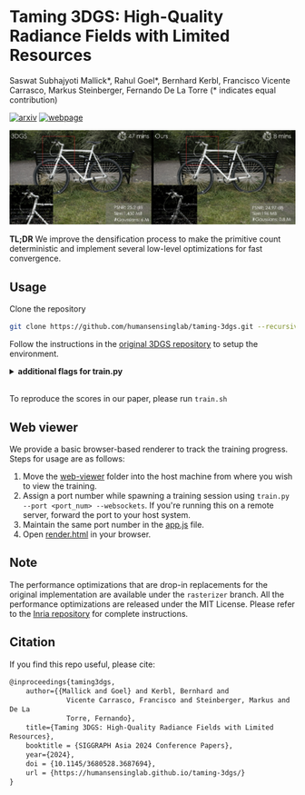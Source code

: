 # Taming 3DGS: High-Quality Radiance Fields with Limited Resources
Saswat Subhajyoti Mallick*, Rahul Goel*, Bernhard Kerbl, Francisco Vicente Carrasco, Markus Steinberger, Fernando De La Torre (* indicates equal contribution)

[![arxiv](https://img.shields.io/badge/arxiv-2406.15643-red)](https://arxiv.org/abs/2406.15643)
[![webpage](https://img.shields.io/badge/webpage-green)](https://humansensinglab.github.io/taming-3dgs/)

<p align="center">
    <img src="assets/teaser_taming.jpg" width="700px"/>
</p>

**TL;DR** We improve the densification process to make the primitive count deterministic and implement several low-level optimizations for fast convergence.

## Usage
Clone the repository
```bash
git clone https://github.com/humansensinglab/taming-3dgs.git --recursive
```
Follow the instructions in the [original 3DGS repository](https://github.com/graphdeco-inria/gaussian-splatting) to setup the environment.

<details>
<summary><span style="font-weight: bold;">additional flags for train.py</span></summary>

  #### --cams
  Number of cameras required to compute gaussian scores. Default set to 10.
  #### --budget
  The final number of gaussians to end up with. Can be a float or an integer based on `--mode`.
  #### --mode
  multiplier: the final count of gaussians will be `multiplier` x the initial (SfM) count <br>
  final_count: the final count of gaussians will be set exactly to `final_count`.
  #### --websockets
  Whether to use the web based viewer or not.
  #### --ho_iteration
  High opacity gaussians will be enabled from which iteration. Defaults to 15000 (after densification ends).
  #### --sh_lower
  Whether to enable less-frequent (once every 16 iterations) SH updates to gain speed.
  #### --benchmark_dir
  The location of the folder where the timing results are stored. No time profiling will be done if left blank.
</details>
<br>

To reproduce the scores in our paper, please run `train.sh`

## Web viewer
We provide a basic browser-based renderer to track the training progress. Steps for usage are as follows: <br>
1. Move the [web-viewer](./web_viewer/) folder into the host machine from where you wish to view the training.
2. Assign a port number while spawning a training session using `train.py --port <port_num> --websockets`. If you're running this on a remote server, forward the port to your host system.
3. Maintain the same port number in the [app.js](./web_viewer/app.js) file.
4. Open [render.html](./web_viewer/render.html) in your browser.

## Note
The performance optimizations that are drop-in replacements for the original implementation are available under the `rasterizer` branch. All the performance optimizations are released under the MIT License. Please refer to the [Inria repository](https://github.com/graphdeco-inria/gaussian-splatting) for complete instructions.

## Citation
If you find this repo useful, please cite:
```
@inproceedings{taming3dgs,
    author={{Mallick and Goel} and Kerbl, Bernhard and
              Vicente Carrasco, Francisco and Steinberger, Markus and De La
              Torre, Fernando},
    title={Taming 3DGS: High-Quality Radiance Fields with Limited Resources},
    booktitle = {SIGGRAPH Asia 2024 Conference Papers},
    year={2024},
    doi = {10.1145/3680528.3687694},
    url = {https://humansensinglab.github.io/taming-3dgs/}
}
```